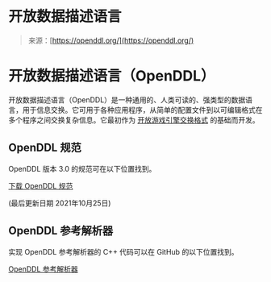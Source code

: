 <!--yml

category: 未分类

date: 2024-05-27 14:48:18

-->

# 开放数据描述语言

> 来源：[https://openddl.org/](https://openddl.org/)

# 开放数据描述语言（OpenDDL）

开放数据描述语言（OpenDDL）是一种通用的、人类可读的、强类型的数据语言，用于信息交换。它可用于各种应用程序，从简单的配置文件到以可编辑格式在多个程序之间交换复杂信息。它最初作为 [开放游戏引擎交换格式](http://opengex.org/) 的基础而开发。

## OpenDDL 规范

OpenDDL 版本 3.0 的规范可在以下位置找到。

[下载 OpenDDL 规范](openddl-spec.pdf)

(最后更新日期 2021年10月25日)

## OpenDDL 参考解析器

实现 OpenDDL 参考解析器的 C++ 代码可以在 GitHub 的以下位置找到。

[OpenDDL 参考解析器](https://github.com/EricLengyel/OpenDDL)
